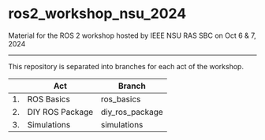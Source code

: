 # ros2_workshop_nsu_2024
Material for the ROS 2 workshop hosted by IEEE NSU RAS SBC on Oct 6 &amp; 7, 2024

---------

This repository is separated into branches for each act of the workshop.

|  | Act | Branch |
|--|-----|--------|
|1.|ROS Basics|ros_basics|
|2.|DIY ROS Package|diy_ros_package|
|3.|Simulations|simulations|
